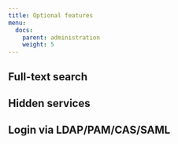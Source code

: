 ```yaml
---
title: Optional features
menu:
  docs:
    parent: administration
    weight: 5
---
```


## Full-text search
## Hidden services
## Login via LDAP/PAM/CAS/SAML
